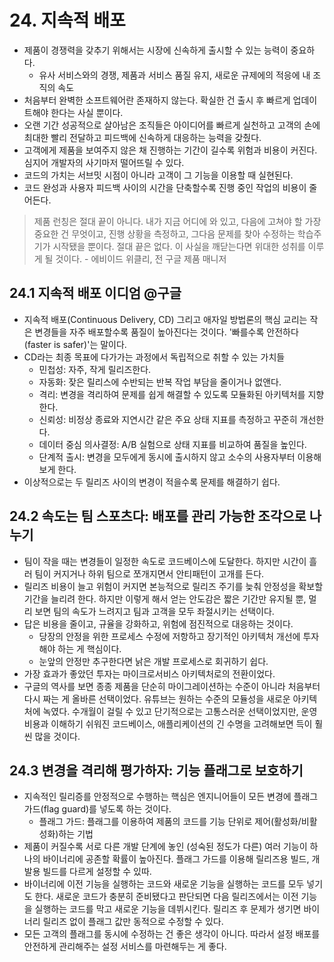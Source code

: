 # 24. 지속적 배포

- 제품이 경쟁력을 갖추기 위해서는 시장에 신속하게 출시할 수 있는 능력이 중요하다.
  - 유사 서비스와의 경쟁, 제품과 서비스 품질 유지, 새로운 규제에의 적응에 내 조직의 속도
- 처음부터 완벽한 소프트웨어란 존재하지 않는다. 확실한 건 출시 후 빠르게 업데이트해야 한다는 사실 뿐이다.
- 오랜 기간 성공적으로 살아남은 조직들은 아이디어를 빠르게 실천하고 고객의 손에 최대한 빨리 전달하고 피드백에 신속하게 대응하는 능력을 갖췄다.
- 고객에게 제품을 보여주지 않은 채 진행하는 기간이 길수록 위험과 비용이 커진다. 심지어 개발자의 사기마저 떨어뜨릴 수 있다.
- 코드의 가치는 서브밋 시점이 아니라 고객이 그 기능을 이용할 때 실현된다.
- 코드 완성과 사용자 피드백 사이의 시간을 단축할수록 진행 중인 작업의 비용이 줄어든다.

> 제품 런칭은 절대 끝이 아니다. 내가 지금 어디에 와 있고, 다음에 고쳐야 할 가장 중요한 건 무엇이고, 진행 상황을 측정하고, 그다음 문제를 찾아 수정하는 학습주기가 시작됐을 뿐이다. 절대 끝은 없다. 이 사실을 깨닫는다면 위대한 성취를 이루게 될 것이다. - 에비이드 위클리, 전 구글 제품 매니저

## 24.1 지속적 배포 이디엄 @구글

- 지속적 배포(Continuous Delivery, CD) 그리고 애자일 방법론의 핵심 교리는 작은 변경들을 자주 배포할수록 품질이 높아진다는 것이다. '빠를수록 안전하다(faster is safer)'는 말이다.
- CD라는 최종 목표에 다가가는 과정에서 독립적으로 취할 수 있는 가치들
  - 민첩성: 자주, 작게 릴리즈한다.
  - 자동화: 잦은 릴리스에 수반되는 반복 작업 부담을 줄이거나 없앤다.
  - 격리: 변경을 격리하여 문제를 쉽게 해결할 수 있도록 모듈화된 아키텍처를 지향한다.
  - 신뢰성: 비정상 종료와 지연시간 같은 주요 상태 지표를 측정하고 꾸준히 개선한다.
  - 데이터 중심 의사결정: A/B 실험으로 상태 지표를 비교하여 품질을 높인다.
  - 단계적 출시: 변경을 모두에게 동시에 출시하지 않고 소수의 사용자부터 이용해보게 한다.
- 이상적으로는 두 릴리즈 사이의 변경이 적을수록 문제를 해결하기 쉽다.

## 24.2 속도는 팀 스포츠다: 배포를 관리 가능한 조각으로 나누기

- 팀이 작을 때는 변경들이 일정한 속도로 코드베이스에 도달한다. 하지만 시간이 흘러 팀이 커지거나 하위 팀으로 쪼개지면서 안티패턴이 고개를 든다.
- 릴리즈 비용이 늘고 위험이 커지면 본능적으로 릴리즈 주기를 늦춰 안정성을 확보할 기간을 늘리려 한다. 하지만 이렇게 해서 얻는 안도감은 짧은 기간만 유지될 뿐, 멀리 보면 팀의 속도가 느려지고 팀과 고객을 모두 좌절시키는 선택이다.
- 답은 비용을 줄이고, 규율을 강화하고, 위험에 점진적으로 대응하는 것이다. 
  - 당장의 안정을 위한 프로세스 수정에 저항하고 장기적인 아키텍처 개선에 투자해야 하는 게 핵심이다.
  - 눈앞의 안정만 추구한다면 낡은 개발 프로세스로 회귀하기 쉽다.
- 가장 효과가 좋았던 투자는 마이크로서비스 아키텍처로의 전환이었다.
- 구글의 역사를 보면 종종 제품을 단순히 마이그레이션하는 수준이 아니라 처음부터 다시 짜는 게 올바른 선택이었다. 유튜브는 원하는 수준의 모듈성을 새로운 아키텍처에 녹였다. 수개월이 걸릴 수 있고 단기적으로는 고통스러운 선택이었지만, 운영 비용과 이해하기 쉬워진 코드베이스, 애플리케이션의 긴 수명을 고려해보면 득이 훨씬 많을 것이다.

## 24.3 변경을 격리해 평가하자: 기능 플래그로 보호하기

- 지속적인 릴리증를 안정적으로 수행하는 핵심은 엔지니어들이 모든 변경에 플래그 가드(flag guard)를 넣도록 하는 것이다.
  - 플래그 가드: 플래그를 이용하여 제품의 코드를 기능 단위로 제어(활성화/비활성화)하는 기법
- 제품이 커질수록 서로 다른 개발 단계에 놓인 (성숙된 정도가 다른) 여러 기능이 하나의 바이너리에 공존할 확률이 높아진다. 플래그 가드를 이용해 릴리즈용 빌드, 개발용 빌드를 다르게 설정할 수 있따.
- 바이너리에 이전 기능을 실행하는 코드와 새로운 기능을 실행하는 코드를 모두 넣기도 한다. 새로운 코드가 충분히 준비됐다고 판단되면 다음 릴리즈에서는 이전 기능을 실행하는 코드를 막고 새로운 기능을 데뷔시킨다. 릴리즈 후 문제가 생기면 바이너리 릴리즈 없이 플래그 값만 동적으로 수정할 수 있다.
- 모든 고객의 플래그를 동시에 수정하는 건 좋은 생각이 아니다. 따라서 설정 배포를 안전하게 관리해주는 설정 서비스를 마련해두는 게 좋다.
